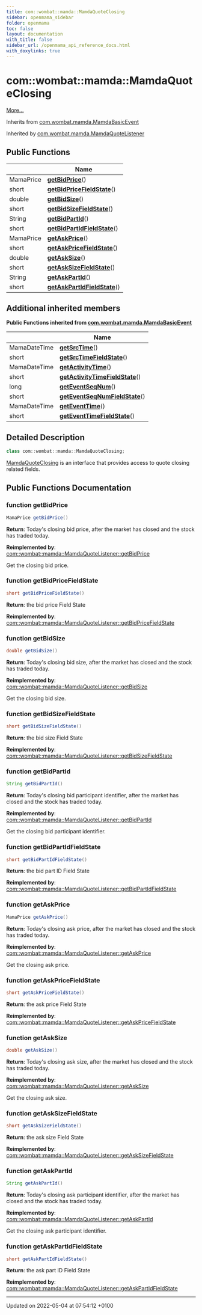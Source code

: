 ```yaml
---
title: com::wombat::mamda::MamdaQuoteClosing
sidebar: openmama_sidebar
folder: openmama
toc: false
layout: documentation
with_title: false
sidebar_url: /openmama_api_reference_docs.html
with_doxylinks: true
---
```


# com::wombat::mamda::MamdaQuoteClosing



 [More...](#detailed-description)

Inherits from [com.wombat.mamda.MamdaBasicEvent](interfacecom_1_1wombat_1_1mamda_1_1MamdaBasicEvent.html)

Inherited by [com.wombat.mamda.MamdaQuoteListener](classcom_1_1wombat_1_1mamda_1_1MamdaQuoteListener.html)

## Public Functions

|                | Name           |
| -------------- | -------------- |
| MamaPrice | **[getBidPrice](interfacecom_1_1wombat_1_1mamda_1_1MamdaQuoteClosing.html#function-getbidprice)**() |
| short | **[getBidPriceFieldState](interfacecom_1_1wombat_1_1mamda_1_1MamdaQuoteClosing.html#function-getbidpricefieldstate)**() |
| double | **[getBidSize](interfacecom_1_1wombat_1_1mamda_1_1MamdaQuoteClosing.html#function-getbidsize)**() |
| short | **[getBidSizeFieldState](interfacecom_1_1wombat_1_1mamda_1_1MamdaQuoteClosing.html#function-getbidsizefieldstate)**() |
| String | **[getBidPartId](interfacecom_1_1wombat_1_1mamda_1_1MamdaQuoteClosing.html#function-getbidpartid)**() |
| short | **[getBidPartIdFieldState](interfacecom_1_1wombat_1_1mamda_1_1MamdaQuoteClosing.html#function-getbidpartidfieldstate)**() |
| MamaPrice | **[getAskPrice](interfacecom_1_1wombat_1_1mamda_1_1MamdaQuoteClosing.html#function-getaskprice)**() |
| short | **[getAskPriceFieldState](interfacecom_1_1wombat_1_1mamda_1_1MamdaQuoteClosing.html#function-getaskpricefieldstate)**() |
| double | **[getAskSize](interfacecom_1_1wombat_1_1mamda_1_1MamdaQuoteClosing.html#function-getasksize)**() |
| short | **[getAskSizeFieldState](interfacecom_1_1wombat_1_1mamda_1_1MamdaQuoteClosing.html#function-getasksizefieldstate)**() |
| String | **[getAskPartId](interfacecom_1_1wombat_1_1mamda_1_1MamdaQuoteClosing.html#function-getaskpartid)**() |
| short | **[getAskPartIdFieldState](interfacecom_1_1wombat_1_1mamda_1_1MamdaQuoteClosing.html#function-getaskpartidfieldstate)**() |

## Additional inherited members

**Public Functions inherited from [com.wombat.mamda.MamdaBasicEvent](interfacecom_1_1wombat_1_1mamda_1_1MamdaBasicEvent.html)**

|                | Name           |
| -------------- | -------------- |
| MamaDateTime | **[getSrcTime](interfacecom_1_1wombat_1_1mamda_1_1MamdaBasicEvent.html#function-getsrctime)**() |
| short | **[getSrcTimeFieldState](interfacecom_1_1wombat_1_1mamda_1_1MamdaBasicEvent.html#function-getsrctimefieldstate)**() |
| MamaDateTime | **[getActivityTime](interfacecom_1_1wombat_1_1mamda_1_1MamdaBasicEvent.html#function-getactivitytime)**() |
| short | **[getActivityTimeFieldState](interfacecom_1_1wombat_1_1mamda_1_1MamdaBasicEvent.html#function-getactivitytimefieldstate)**() |
| long | **[getEventSeqNum](interfacecom_1_1wombat_1_1mamda_1_1MamdaBasicEvent.html#function-geteventseqnum)**() |
| short | **[getEventSeqNumFieldState](interfacecom_1_1wombat_1_1mamda_1_1MamdaBasicEvent.html#function-geteventseqnumfieldstate)**() |
| MamaDateTime | **[getEventTime](interfacecom_1_1wombat_1_1mamda_1_1MamdaBasicEvent.html#function-geteventtime)**() |
| short | **[getEventTimeFieldState](interfacecom_1_1wombat_1_1mamda_1_1MamdaBasicEvent.html#function-geteventtimefieldstate)**() |


## Detailed Description

```java
class com::wombat::mamda::MamdaQuoteClosing;
```


[MamdaQuoteClosing](interfacecom_1_1wombat_1_1mamda_1_1MamdaQuoteClosing.html) is an interface that provides access to quote closing related fields. 

## Public Functions Documentation

### function getBidPrice

```java
MamaPrice getBidPrice()
```


**Return**: Today's closing bid price, after the market has closed and the stock has traded today. 

**Reimplemented by**: [com::wombat::mamda::MamdaQuoteListener::getBidPrice](classcom_1_1wombat_1_1mamda_1_1MamdaQuoteListener.html#function-getbidprice)


Get the closing bid price. 


### function getBidPriceFieldState

```java
short getBidPriceFieldState()
```


**Return**: the bid price Field State 

**Reimplemented by**: [com::wombat::mamda::MamdaQuoteListener::getBidPriceFieldState](classcom_1_1wombat_1_1mamda_1_1MamdaQuoteListener.html#function-getbidpricefieldstate)


### function getBidSize

```java
double getBidSize()
```


**Return**: Today's closing bid size, after the market has closed and the stock has traded today. 

**Reimplemented by**: [com::wombat::mamda::MamdaQuoteListener::getBidSize](classcom_1_1wombat_1_1mamda_1_1MamdaQuoteListener.html#function-getbidsize)


Get the closing bid size. 


### function getBidSizeFieldState

```java
short getBidSizeFieldState()
```


**Return**: the bid size Field State 

**Reimplemented by**: [com::wombat::mamda::MamdaQuoteListener::getBidSizeFieldState](classcom_1_1wombat_1_1mamda_1_1MamdaQuoteListener.html#function-getbidsizefieldstate)


### function getBidPartId

```java
String getBidPartId()
```


**Return**: Today's closing bid participant identifier, after the market has closed and the stock has traded today. 

**Reimplemented by**: [com::wombat::mamda::MamdaQuoteListener::getBidPartId](classcom_1_1wombat_1_1mamda_1_1MamdaQuoteListener.html#function-getbidpartid)


Get the closing bid participant identifier. 


### function getBidPartIdFieldState

```java
short getBidPartIdFieldState()
```


**Return**: the bid part ID Field State 

**Reimplemented by**: [com::wombat::mamda::MamdaQuoteListener::getBidPartIdFieldState](classcom_1_1wombat_1_1mamda_1_1MamdaQuoteListener.html#function-getbidpartidfieldstate)


### function getAskPrice

```java
MamaPrice getAskPrice()
```


**Return**: Today's closing ask price, after the market has closed and the stock has traded today. 

**Reimplemented by**: [com::wombat::mamda::MamdaQuoteListener::getAskPrice](classcom_1_1wombat_1_1mamda_1_1MamdaQuoteListener.html#function-getaskprice)


Get the closing ask price. 


### function getAskPriceFieldState

```java
short getAskPriceFieldState()
```


**Return**: the ask price Field State 

**Reimplemented by**: [com::wombat::mamda::MamdaQuoteListener::getAskPriceFieldState](classcom_1_1wombat_1_1mamda_1_1MamdaQuoteListener.html#function-getaskpricefieldstate)


### function getAskSize

```java
double getAskSize()
```


**Return**: Today's closing ask size, after the market has closed and the stock has traded today. 

**Reimplemented by**: [com::wombat::mamda::MamdaQuoteListener::getAskSize](classcom_1_1wombat_1_1mamda_1_1MamdaQuoteListener.html#function-getasksize)


Get the closing ask size. 


### function getAskSizeFieldState

```java
short getAskSizeFieldState()
```


**Return**: the ask size Field State 

**Reimplemented by**: [com::wombat::mamda::MamdaQuoteListener::getAskSizeFieldState](classcom_1_1wombat_1_1mamda_1_1MamdaQuoteListener.html#function-getasksizefieldstate)


### function getAskPartId

```java
String getAskPartId()
```


**Return**: Today's closing ask participant identifier, after the market has closed and the stock has traded today. 

**Reimplemented by**: [com::wombat::mamda::MamdaQuoteListener::getAskPartId](classcom_1_1wombat_1_1mamda_1_1MamdaQuoteListener.html#function-getaskpartid)


Get the closing ask participant identifier. 


### function getAskPartIdFieldState

```java
short getAskPartIdFieldState()
```


**Return**: the ask part ID Field State 

**Reimplemented by**: [com::wombat::mamda::MamdaQuoteListener::getAskPartIdFieldState](classcom_1_1wombat_1_1mamda_1_1MamdaQuoteListener.html#function-getaskpartidfieldstate)


-------------------------------

Updated on 2022-05-04 at 07:54:12 +0100